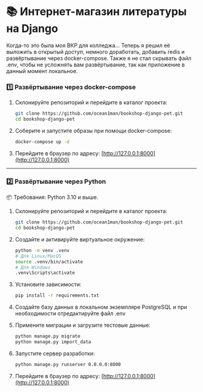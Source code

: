 # 📚 Интернет-магазин литературы на Django

Когда-то это была моя ВКР для колледжа… Теперь я решил её выложить в открытый доступ, немного доработать, добавить redis и развёртывание через docker-compose. Также я не стал скрывать файл .env, чтобы не усложнять вам развёртывание, так как приложение в данный момент локальное.

### 1️⃣ Развёртывание через docker-compose

1. Склонируйте репозиторий и перейдите в каталог проекта:  

   ```bash
   git clone https://github.com/ocean1man/bookshop-django-pet.git
   cd bookshop-django-pet
   ```

2. Соберите и запустите образы при помощи docker-compose:  

   ```bash
   docker-compose up -d
   ```

3. Перейдите в браузер по адресу: [http://127.0.0.1:8000](http://127.0.0.1:8000)

---

### 2️⃣ Развёртывание через Python

📦 Требования: Python 3.10 и выше.

1. Склонируйте репозиторий и перейдите в каталог проекта:  

   ```bash
   git clone https://github.com/ocean1man/bookshop-django-pet.git
   cd bookshop-django-pet
   ```

2. Создайте и активируйте виртуальное окружение:  

   ```bash
   python -m venv .venv
   # Для Linux/MacOS
   source .venv/bin/activate
   # Для Windows
   .venv\Scripts\activate
   ```

3. Установите зависимости:  

   ```bash
   pip install -r requirements.txt
   ```

4. Создайте базу данных в локальном экземпляре PostgreSQL и при необходимости отредактируйте файл .env

5. Примените миграции и загрузите тестовые данные:  

   ```bash
   python manage.py migrate
   python manage.py import_data
   ```

6. Запустите сервер разработки:  

   ```bash
   python manage.py runserver 0.0.0.0:8000
   ```

7. Перейдите в браузер по адресу: [http://127.0.0.1:8000](http://127.0.0.1:8000)
